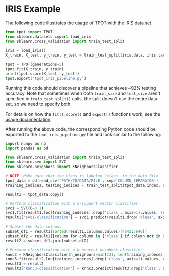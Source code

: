 # IRIS Example

The following code illustrates the usage of TPOT with the IRIS data set. 

```python
from tpot import TPOT
from sklearn.datasets import load_iris
from sklearn.cross_validation import train_test_split

iris = load_iris()
X_train, X_test, y_train, y_test = train_test_split(iris.data, iris.target, train_size=0.75, test_size=0.25)

tpot = TPOT(generations=5)
tpot.fit(X_train, y_train)
print(tpot.score(X_test, y_test))
tpot.export('tpot_iris_pipeline.py')
```

Running this code should discover a pipeline that achieves ~92% testing accuracy. Note that sometimes when both `train_size` and `test_size` aren't specified in `train_test_split()` calls, the split doesn't use the entire data set, so we need to specify both.

For details on how the `fit()`, `score()` and `export()` functions work, see the [usage documentation](/using/).

After running the above code, the corresponding Python code should be exported to the `tpot_iris_pipeline.py` file and look similar to the following:

```python
import numpy as np
import pandas as pd

from sklearn.cross_validation import train_test_split
from sklearn.svm import SVC
from sklearn.neighbors import KNeighborsClassifier

# NOTE: Make sure that the class is labeled 'class' in the data file
tpot_data = pd.read_csv('PATH/TO/DATA/FILE', sep='COLUMN_SEPARATOR')
training_indices, testing_indices = train_test_split(tpot_data.index, stratify = tpot_data['class'].values, train_size=0.75, test_size=0.25)

result1 = tpot_data.copy()

# Perform classification with a C-support vector classifier
svc1 = SVC(C=0.1)
svc1.fit(result1.loc[training_indeces].drop('class', axis=1).values, result1.loc[training_indeces, 'class'].values)
result1['svc1-classification'] = svc1.predict(result1.drop('class', axis=1).values)

# Subset the data columns
subset_df1 = result1[sorted(result1.columns.values)[4042:5640]]
subset_df2 = result1[[column for column in ['class'] if column not in subset_df1.columns.values]]
result2 = subset_df1.join(subset_df2)

# Perform classification with a k-nearest neighbor classifier
knnc3 = KNeighborsClassifier(n_neighbors=min(131, len(training_indeces)))
knnc3.fit(result2.loc[training_indeces].drop('class', axis=1).values, result2.loc[training_indeces, 'class'].values)
result3 = result2
result3['knnc3-classification'] = knnc3.predict(result3.drop('class', axis=1).values)
```
